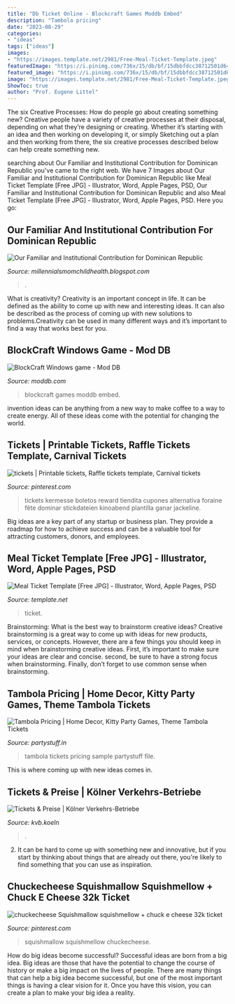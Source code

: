 ```yaml
---
title: "Db Ticket Online - Blockcraft Games Moddb Embed"
description: "Tambola pricing"
date: "2023-08-29"
categories:
- "ideas"
tags: ["ideas"]
images:
- "https://images.template.net/2981/Free-Meal-Ticket-Template.jpeg"
featuredImage: "https://i.pinimg.com/736x/15/db/bf/15dbbfdcc38712501d6498bd78e5af2e--printable-tickets-free-tickets.jpg"
featured_image: "https://i.pinimg.com/736x/15/db/bf/15dbbfdcc38712501d6498bd78e5af2e--printable-tickets-free-tickets.jpg"
image: "https://images.template.net/2981/Free-Meal-Ticket-Template.jpeg"
ShowToc: true
author: "Prof. Eugene Littel"
---
```



The six Creative Processes: How do people go about creating something new?
Creative people have a variety of creative processes at their disposal, depending on what they’re designing or creating. Whether it’s starting with an idea and then working on developing it, or simply Sketching out a plan and then working from there, the six creative processes described below can help create something new.

	

		
searching about Our Familiar and Institutional Contribution for Dominican Republic you've came to the right web. We have 7 Images about Our Familiar and Institutional Contribution for Dominican Republic like Meal Ticket Template [Free JPG] - Illustrator, Word, Apple Pages, PSD, Our Familiar and Institutional Contribution for Dominican Republic and also Meal Ticket Template [Free JPG] - Illustrator, Word, Apple Pages, PSD. Here you go:
		
    
## Our Familiar And Institutional Contribution For Dominican Republic

<img loading=lazy src="https://lh6.googleusercontent.com/proxy/SQ3quld3veWwPHxqxMMJgYX80eN664n4vKHA-Qk1QDIxvpjSV9bqhZJAXowFj69dVWwxFs0yHFzzhQhBBkJZqeltIKg=w1200-h630-n-k-no-nu" onerror="this.onerror=null;this.src='https://tse3.mm.bing.net/th?id=OIP.kq4Oly0WcuFJ_6P3dGUmOAHaFj&amp;pid=15.1';" alt="Our Familiar and Institutional Contribution for Dominican Republic">

_Source: millennialsmomchildhealth.blogspot.com_

>. 

	

What is creativity?
Creativity is an important concept in life. It can be defined as the ability to come up with new and interesting ideas. It can also be described as the process of coming up with new solutions to problems.Creativity can be used in many different ways and it’s important to find a way that works best for you.

    
## BlockCraft Windows Game - Mod DB

<img loading=lazy src="http://media.moddb.com/images/games/1/25/24208/Preview.png" onerror="this.onerror=null;this.src='https://tse4.mm.bing.net/th?id=OIP.KkvcLIWIAuTPAxZ4zdhxlgHaFj&amp;pid=15.1';" alt="BlockCraft Windows game - Mod DB">

_Source: moddb.com_

>blockcraft games moddb embed. 

	

invention ideas can be anything from a new way to make coffee to a way to create energy. All of these ideas come with the potential for changing the world.

    
## Tickets | Printable Tickets, Raffle Tickets Template, Carnival Tickets

<img loading=lazy src="https://i.pinimg.com/736x/15/db/bf/15dbbfdcc38712501d6498bd78e5af2e--printable-tickets-free-tickets.jpg" onerror="this.onerror=null;this.src='https://tse3.mm.bing.net/th?id=OIP.A1di7jFrCyQ0rA3dhYHjzwHaKs&amp;pid=15.1';" alt="tickets | Printable tickets, Raffle tickets template, Carnival tickets">

_Source: pinterest.com_

>tickets kermesse boletos reward tiendita cupones alternativa foraine fête dominar stickdateien kinoabend plantilla ganar jackeline. 

	

Big ideas are a key part of any startup or business plan. They provide a roadmap for how to achieve success and can be a valuable tool for attracting customers, donors, and employees.

    
## Meal Ticket Template [Free JPG] - Illustrator, Word, Apple Pages, PSD

<img loading=lazy src="https://images.template.net/2981/Free-Meal-Ticket-Template.jpeg" onerror="this.onerror=null;this.src='https://tse1.mm.bing.net/th?id=OIP.0cI_vgzwxb56XBpag1Z3KwHaCs&amp;pid=15.1';" alt="Meal Ticket Template [Free JPG] - Illustrator, Word, Apple Pages, PSD">

_Source: template.net_

>ticket. 

	

Brainstorming: What is the best way to brainstorm creative ideas?
Creative brainstorming is a great way to come up with ideas for new products, services, or concepts. However, there are a few things you should keep in mind when brainstorming creative ideas. First, it’s important to make sure your ideas are clear and concise. second, be sure to have a strong focus when brainstorming. Finally, don’t forget to use common sense when brainstorming.

    
## Tambola Pricing | Home Decor, Kitty Party Games, Theme Tambola Tickets

<img loading=lazy src="https://partystuff.in/images/buy/plan_group/pg129_1.png" onerror="this.onerror=null;this.src='https://tse3.mm.bing.net/th?id=OIP.nHG9AVEZAqCq-YNUp0iEpAHaKi&amp;pid=15.1';" alt="Tambola Pricing | Home Decor, Kitty Party Games, Theme Tambola Tickets">

_Source: partystuff.in_

>tambola tickets pricing sample partystuff file. 

	

This is where coming up with new ideas comes in.

    
## Tickets &amp; Preise | Kölner Verkehrs-Betriebe

<img loading=lazy src="https://www.kvb.koeln/cache/b6dc1dc537bf336b7e6546840ec93910_750_1041.375.jpg" onerror="this.onerror=null;this.src='https://tse3.mm.bing.net/th?id=OIP.jpryXwuRK1EhulCKqPPzBgHaKR&amp;pid=15.1';" alt="Tickets &amp; Preise | Kölner Verkehrs-Betriebe">

_Source: kvb.koeln_

>. 

	

2. It can be hard to come up with something new and innovative, but if you start by thinking about things that are already out there, you're likely to find something that you can use as inspiration. 

    
## Chuckecheese Squishmallow Squishmellow + Chuck E Cheese 32k Ticket

<img loading=lazy src="https://i.pinimg.com/736x/28/68/7f/28687ff80a66a2938ecf01d35fadb6f4.jpg" onerror="this.onerror=null;this.src='https://tse2.mm.bing.net/th?id=OIP.V9Kk-9vMTZWcE7cN9aXggQAAAA&amp;pid=15.1';" alt="chuckecheese Squishmallow squishmellow + chuck e cheese 32k ticket">

_Source: pinterest.com_

>squishmallow squishmellow chuckecheese. 

	

How do big ideas become successful?
Successful ideas are born from a big idea. Big ideas are those that have the potential to change the course of history or make a big impact on the lives of people. There are many things that can help a big idea become successful, but one of the most important things is having a clear vision for it. Once you have this vision, you can create a plan to make your big idea a reality.

